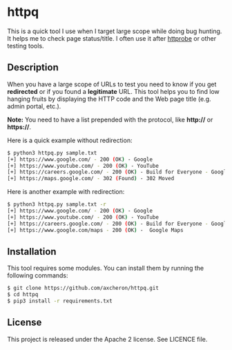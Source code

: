 httpq
=====

This is a quick tool I use when I target large scope while doing bug hunting. It helps me to check page status/title.
I often use it after [httprobe](https://github.com/tomnomnom/httprobe) or other testing tools.

## Description

When you have a large scope of URLs to test you need to know if you get **redirected** or if you found a **legitimate** URL. This tool helps you to find low hanging fruits by displaying the HTTP code and the Web page title (e.g. admin portal, etc.).

**Note:** You need to have a list prepended with the protocol, like **http://** or **https://**.

Here is a quick example without redirection:

```bash
$ python3 httpq.py sample.txt 
[+] https://www.google.com/ - 200 (OK) - Google
[+] https://www.youtube.com/ - 200 (OK) - YouTube
[+] https://careers.google.com/ - 200 (OK) - Build for Everyone - Google Careers
[+] https://maps.google.com/ - 302 (Found) - 302 Moved
```

Here is another example with redirection:
```bash
$ python3 httpq.py sample.txt -r
[+] https://www.google.com/ - 200 (OK) - Google
[+] https://www.youtube.com/ - 200 (OK) - YouTube
[+] https://careers.google.com/ - 200 (OK) - Build for Everyone - Google Careers
[+] https://www.google.com/maps - 200 (OK) -  Google Maps 
```

## Installation

This tool requires some modules. You can install them by running the following commands:

```bash
$ git clone https://github.com/axcheron/httpq.git
$ cd httpq
$ pip3 install -r requirements.txt
```

## License

This project is released under the Apache 2 license. See LICENCE file.
